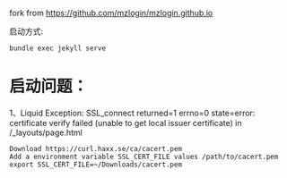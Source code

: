 

fork from https://github.com/mzlogin/mzlogin.github.io


启动方式:
```
bundle exec jekyll serve
```

# 启动问题：
1、Liquid Exception: SSL_connect returned=1 errno=0 state=error: certificate verify failed (unable to get local issuer certificate) in /_layouts/page.html

```
Download https://curl.haxx.se/ca/cacert.pem
Add a environment variable SSL_CERT_FILE values /path/to/cacert.pem
export SSL_CERT_FILE=~/Downloads/cacert.pem
```

